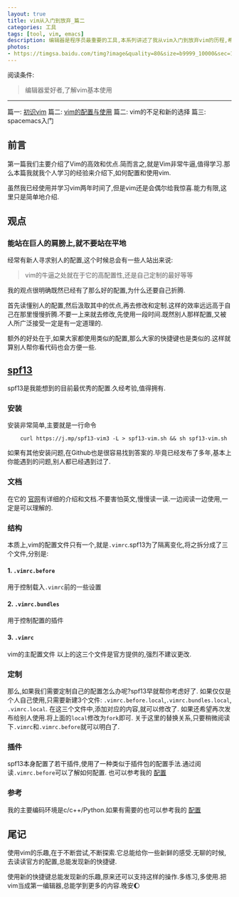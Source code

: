 ```yaml
---
layout: true
title: vim从入门到放弃_篇二
categories: 工具
tags: [tool, vim, emacs]
description: 编辑器是程序员最重要的工具,本系列讲述了我从vim入门到放弃vim的历程,希望对其他人有所帮助
photos:
- https://timgsa.baidu.com/timg?image&quality=80&size=b9999_10000&sec=1491139173&di=1cc0bf82e240f8af1073ff2e4d43c8d6&imgtype=jpg&er=1&src=http%3A%2F%2Fwx3.sinaimg.cn%2Forj360%2F006B7ntWgy1fbumrmh4b9j31hc0u04qs.jpg
---
```


阅读条件:
> 编辑器爱好者,了解vim基本使用

---

篇一: [初识vim](http://yitinglove.cn/blog/2017/03/19/vim_to_emacs_1/)
篇二: [vim的配置与使用](http://yitinglove.cn/blog/2017/03/26/vim_to_emacs_2/)
篇二: vim的不足和新的选择
篇三: spacemacs入门


<!--more-->
## 前言
第一篇我们主要介绍了Vim的高效和优点.简而言之,就是Vim非常牛逼,值得学习.那么本篇我就我个人学习的经验来介绍下,如何配置和使用vim.

虽然我已经使用并学习vim两年时间了,但是vim还是会偶尔给我惊喜.能力有限,这里只是简单地介绍.

## 观点
### 能站在巨人的肩膀上,就不要站在平地
经常有新人寻求别人的配置,这个时候总会有一些人站出来说:
> vim的牛逼之处就在于它的高配置性,还是自己定制的最好等等

我的观点很明确既然已经有了那么好的配置,为什么还要自己折腾.

首先读懂别人的配置,然后汲取其中的优点,再去修改和定制.这样的效率远远高于自己在那里慢慢折腾.不要一上来就去修改,先使用一段时间.既然别人那样配置,又被人所广泛接受一定是有一定道理的.

额外的好处在于,如果大家都使用类似的配置,那么大家的快捷键也是类似的.这样就算别人帮你看代码也会方便一些.

## [spf13](https://github.com/spf13/spf13-vim)
spf13是我能想到的目前最优秀的配置.久经考验,值得拥有.

### 安装
安装非常简单,主要就是一行命令
```
    curl https://j.mp/spf13-vim3 -L > spf13-vim.sh && sh spf13-vim.sh
```
如果有其他安装问题,在Github也是很容易找到答案的.毕竟已经发布了多年,基本上你能遇到的问题,别人都已经遇到过了.

### 文档
在它的 [官网](http://vim.spf13.com/)有详细的介绍和文档.不要害怕英文,慢慢读一读.一边阅读一边使用,一定是可以理解的.

### 结构
本质上,vim的配置文件只有一个,就是`.vimrc`.spf13为了隔离变化,将之拆分成了三个文件,分别是:
#### 1. `.vimrc.before`
用于控制载入`.vimrc`前的一些设置
#### 2. `.vimrc.bundles`
用于控制配置的插件
#### 3. `.vimrc`
vim的主配置文件
以上的这三个文件是官方提供的,强烈不建议更改.

### 定制
那么,如果我们需要定制自己的配置怎么办呢?spf13早就帮你考虑好了.
如果仅仅是个人自己使用,只需要新建3个文件: `.vimrc.before.local`,`.vimrc.bundles.local`, `.vimrc.local`.
在这三个文件中,添加对应的内容,就可以修改了.
如果还希望再次发布给别人使用.将上面的`local`修改为`fork`即可.
关于这里的替换关系,只要稍微阅读下`.vimrc`和`.vimrc.before`就可以明白了.

### 插件
spf13本身配置了若干插件,使用了一种类似于插件包的配置手法.通过阅读`.vimrc.before`可以了解如何配置.
也可以参考我的 [配置](https://github.com/chengyi818/dotfiles/blob/master/home/.vimrc.before.fork)

### 参考
我的主要编码环境是c/c++/Python.如果有需要的也可以参考我的 [配置](https://github.com/chengyi818/dotfiles/tree/master/home)

## 尾记
使用vim的乐趣,在于不断尝试,不断探索.它总能给你一些新鲜的感受.无聊的时候,去读读官方的配置,总能发现新的快捷键.

使用新的快捷键总能发现新的乐趣,原来还可以支持这样的操作.多练习,多使用.把vim当成第一编辑器,总能学到更多的内容.晚安:moon:
